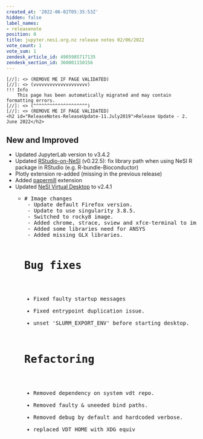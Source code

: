 ```yaml
---
created_at: '2022-06-02T05:35:53Z'
hidden: false
label_names:
- releasenote
position: 0
title: jupyter.nesi.org.nz release notes 02/06/2022
vote_count: 1
vote_sum: 1
zendesk_article_id: 4905985717135
zendesk_section_id: 360001150156
---
```



    [//]: <> (REMOVE ME IF PAGE VALIDATED)
    [//]: <> (vvvvvvvvvvvvvvvvvvvv)
    !!! Info
        This page has been automatically migrated and may contain formatting errors.
    [//]: <> (^^^^^^^^^^^^^^^^^^^^)
    [//]: <> (REMOVE ME IF PAGE VALIDATED)
    <h2 id="ReleaseNotes-ReleaseUpdate-11.July2019">Release Update - 2. June 2022</h2>
<h2 id="ReleaseNotes-NewandImproved">New and Improved</h2>
<ul>
<li data-stringify-indent="0" data-stringify-border="0">Updated JupyterLab version to<span> v3.4.2</span>
</li>
<li data-stringify-indent="0" data-stringify-border="0"><span>Updated <a href="https://support.nesi.org.nz/hc/en-gb/articles/360004337836" target="_blank" rel="noopener">RStudio-on-NeSI</a> (v0.22.5): fix library path when using NeSI R package in RStudio (e.g. R-bundle-Bioconductor)</span></li>
<li data-stringify-indent="0" data-stringify-border="1">Plotly extension re-added (missing in the previous release)</li>
<li data-stringify-indent="0" data-stringify-border="0"><span>Added <a href="https://pypi.org/project/papermill/" target="_blank" rel="noopener">papermill</a> extension</span></li>
<li data-stringify-indent="0" data-stringify-border="0">
<span>Updated <a href="https://support.nesi.org.nz/hc/en-gb/articles/360001600235" target="_blank" rel="noopener">NeSI Virtual Desktop</a> to v2.4.1</span>
<ul>
<li data-stringify-indent="0" data-stringify-border="0">
<pre class="c-mrkdwn__pre" data-stringify-type="pre"># Image changes
 - Update default Firefox version.
 - Update to use singularity 3.8.5.
 - Switched to rocky8 image.
 - Added chrome, strace, sview and xfce-terminal to image.
 - Added some libraries need for ANSYS
 - Added missing GLX libraries.

# Bug fixes
 - Fixed faulty startup messages 
 - Fixed entrypoint duplication issue.
 - unset 'SLURM_EXPORT_ENV' before starting desktop.

# Refactoring
 - Removed dependency on system vdt repo.
 - Removed faulty &amp; uneeded bind paths.
 - Removed debug by default and hardcoded verbose.
 - replaced VDT_HOME with XDG equiv</pre>
</li>
</ul>
</li>
</ul>